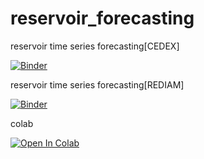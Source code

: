 # reservoir_forecasting
reservoir time series forecasting[CEDEX]

[![Binder](https://mybinder.org/badge_logo.svg)](https://mybinder.org/v2/gh/fransantiago-lab/reservoir_forecasting/main?filepath=prediccion_reserva_tranco_beas%5Bcedex%5D.ipynb)


reservoir time series forecasting[REDIAM]

[![Binder](https://mybinder.org/badge_logo.svg)](https://mybinder.org/v2/gh/fransantiago-lab/reservoir_forecasting/HEAD?filepath=prediccion_reserva_tranco_beas%5Brediam%5D.ipynb) 


colab

[![Open In Colab](https://colab.research.google.com/assets/colab-badge.svg)](https://github.com/fransantiago-lab/reservoir_forecasting/blob/main/prediccion_reserva_tranco_beas%5Bcedex%5D.ipynb)
